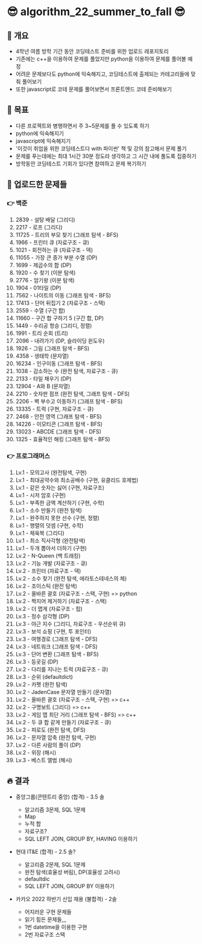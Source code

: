# 😎 algorithm_22_summer_to_fall 😎
## 💎 개요
- 4학년 여름 방학 기간 동안 코딩테스트 준비를 위한 업로드 레포지토리
- 기존에는 c++을 이용하여 문제를 풀었지만 python을 이용하여 문제를 풀어볼 예정
- 어려운 문제보다도 python에 익숙해지고, 코딩테스트에 출제되는 카테고리들에 맞춰 풀어보기
- 또한 javascript로 코테 문제를 풀어보면서 프론트엔드 코테 준비해보기

## 💎 목표
- 다른 프로젝트와 병행하면서 주 3~5문제를 풀 수 있도록 하기
- python에 익숙해지기
- javascript에 익숙해지기
- '이것이 취업을 위한 코딩테스트다 with 파이썬' 책 및 강의 참고해서 문제 풀기
- 문제를 푸는데에는 최대 1시간 30분 정도라 생각하고 그 시간 내에 풀도록 집중하기
- 방학동안 코딩테스트 기회가 있다면 참여하고 문제 복기하기

## 💎 업로드한 문제들
### 👉 백준
1. 2839 - 설탕 배달 (그리디)
2. 2217 - 로프 (그리디)
3. 11725 - 트리의 부모 찾기 (그래프 탐색 - BFS)
4. 1966 - 프린터 큐 (자료구조 - 큐)
5. 1021 - 회전하는 큐 (자료구조 - 덱)
6. 11055 - 가장 큰 증가 부분 수열 (DP)
7. 1699 - 제곱수의 합 (DP)
8. 1920 - 수 찾기 (이분 탐색)
9. 2776 - 암기왕 (이분 탐색)
10. 1904 - 01타일 (DP)
11. 7562 - 나이트의 이동 (그래프 탐색 - BFS)
12. 17413 - 단어 뒤집기 2 (자료구조 - 스택)
13. 2559 - 수열 (구간 합)
14. 11660 - 구간 합 구하기 5 (구간 합, DP)
15. 1449 - 수리공 항승 (그리디, 정렬)
16. 1991 - 트리 순회 (트리)
17. 2096 - 내려가기 (DP, 슬라이딩 윈도우)
18. 1926 - 그림 (그래프 탐색 - BFS)
19. 4358 - 생태학 (문자열)
20. 16234 - 인구이동 (그래프 탐색 - BFS)
21. 1038 - 감소하는 수 (완전 탐색, 자료구조 - 큐)
22. 2133 - 타일 채우기 (DP)
23. 12904 - A와 B (문자열)
24. 2210 - 숫자판 점프 (완전 탐색, 그래프 탐색 - DFS)
25. 2206 - 벽 부수고 이동하기 (그래프 탐색 - BFS)
26. 13335 - 트럭 (구현, 자료구조 - 큐)
27. 2468 - 안전 영역 (그래프 탐색 - BFS)
28. 14226 - 이모티콘 (그래프 탐색 - BFS)
29. 13023 - ABCDE (그래프 탐색 - DFS)
29. 1325 - 효율적인 해킹 (그래프 탐색 - BFS)

### 👉 프로그래머스
1. Lv.1 - 모의고사 (완전탐색, 구현)
2. Lv.1 - 최대공약수와 최소공배수 (구현, 유클리드 호제법)
3. Lv.1 - 같은 숫자는 싫어 (구현, 자료구조)
4. Lv.1 - 시저 암호 (구현)
5. Lv.1 - 부족한 금액 계산하기 (구현, 수학)
6. Lv.1 - 소수 만들기 (완전 탐색)
7. Lv.1 - 완주하지 못한 선수 (구현, 정렬)
8. Lv.1 - 행렬의 덧셈 (구현, 수학)
9. Lv.1 - 체육복 (그리디)
10. Lv.1 - 최소 직사각형 (완전탐색)
11. Lv.1 - 두개 뽑아서 더하기 (구현)
12. Lv.2 - N-Queen (백 트래킹)
13. Lv.2 - 기능 개발 (자료구조 - 큐)
14. Lv.2 - 프린터 (자료구조 - 덱)
15. Lv.2 - 소수 찾기 (완전 탐색, 에라토스테네스의 체)
16. Lv.2 - 조이스틱 (완전 탐색)
17. Lv.2 - 올바른 괄호 (자료구조 - 스택, 구현) => python
18. Lv.2 - 짝지어 제거하기 (자료구조 - 스택)
19. Lv.2 - 더 맵게 (자료구조 - 힙)
20. Lv.3 - 정수 삼각형 (DP)
21. Lv.3 - 야근 지수 (그리디, 자료구조 - 우선순위 큐)
22. Lv.3 - 보석 쇼핑 (구현, 투 포인터)
23. Lv.3 - 여행경로 (그래프 탐색 - DFS)
24. Lv.3 - 네트워크 (그래프 탐색 - DFS)
25. Lv.3 - 단어 변환 (그래프 탐색 - BFS)
26. Lv.3 - 등굣길 (DP)
27. Lv.2 - 다리를 지나는 트럭 (자료구조 - 큐)
28. Lv.3 - 순위 (defaultdict)
29. Lv.2 - 카펫 (완전 탐색)
30. Lv.2 - JadenCase 문자열 만들기 (문자열)
31. Lv.2 - 올바른 괄호 (자료구조 - 스택, 구현) => c++
32. Lv.2 - 구명보트 (그리디) => c++
33. Lv.2 - 게임 맵 최단 거리 (그래프 탐색 - BFS) => c++
34. Lv.2 - 두 큐 합 같게 만들기 (자료구조 - 큐)
35. Lv.2 - 피로도 (완전 탐색, DFS)
36. Lv.2 - 문자열 압축 (완전 탐색, 구현)
37. Lv.2 - 다른 사람의 풀이 (DP)
38. Lv.2 - 위장 (해시)
38. Lv.3 - 베스트 앨범 (해시)

## 🔥 결과  
- 중앙그룹(콘텐트리 중앙) (합격) - 3.5 솔
    - 알고리즘 3문제, SQL 1문제
    - Map
    - 누적 합
    - 자료구조?
    - SQL LEFT JOIN, GROUP BY, HAVING 이용하기

- 현대 IT&E (합격) - 2.5 솔?
    - 알고리즘 2문제, SQL 1문제
    - 완전 탐색(효율성 버림), DP(효율성 고려시)
    - defaultdic
    - SQL LEFT JOIN, GROUP BY 이용하기 

- 카카오 2022 하반기 신입 채용 (불합격) - 2솔
    - 어지러운 구현 문제들
    - 읽기 힘든 문제들,,,
    - 1번 datetime을 이용한 구현
    - 2번 자료구조 스택